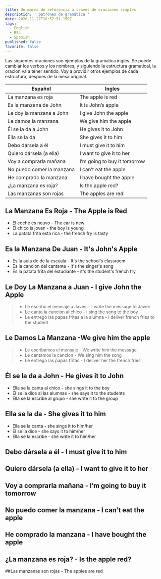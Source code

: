 ```yaml
---
title: Un marco de referencia a traves de oraciones simples
description: ' patrones de gramática '
date: 2020-11-27T18:52:51.159Z
tags:
  - English
  - ESL
  - Spanish
published: false
favorite: false
---
```

Las siquentes oraciones son ejemplos de la gramatica ingles. Se puede cambiar los verbos y los nombres, y siguiendo la estructura gramatical, la oracion va a tener sentido. Voy a providir otros ejemplos de cada estructura, despues de la mesa original.

| Español                   | Ingles                       |
| ------------------------- | ---------------------------- |
| La manzana es roja        | The apple is red             |
| Es la manzana de John     | It is John’s apple           |
| Le doy la manzana a John  | I give John the apple        |
| Le damos la manzana       | We give him the apple        |
| Él se la da a John        | He gives it to John          |
| Ella se la da             | She gives it to him          |
| Debo dársela a él         | I must give it to him        |
| Quiero dársela (a ella)   | I want to give it to her     |
| Voy a comprarla mañana    | I’m going to buy it tomorrow |
| No puedo comer la manzana | I can’t eat the apple        |
| He comprado la manzana    | I have bought the apple      |
| ¿La manzana es roja?      | Is the apple red?            |
| Las manzanas son rojas    | The apples are red           |

## La Manzana Es Roja - The Apple is Red

* El coche es neuvo - The car is new
* El chico is joven - the boy is young
* La patata frita esta rica - the french fry is tasty 

## Es la Manzana De Juan - It's John's Apple

* Es la aula de de la escuala - It's the school's classroom
* Es la cancion del cantante - It's the singer's song
* Es la patata frita del estudiante - it's the student's french fry 



## Le Doy La Manzana a Juan - I give John the Apple

> * Le escribo el mensaje a Javier - I write the message to Javier
> * Le canto la cancion al chico - I sing the song to the boy
> * Le entrego las papas fritas a la alumna - I deliver french fries to the student
>
>

## Le Damos La Manzana -We give him the apple

> * Le escribamos el mensaje - We write him the message 
> * Le cantamos la cancion - We sing him the song 
> * Le entrego las papas fritas - I deliver her the french fries 



## Él se la da a John - He gives it to John
* Ella se la canta al chico - she sings it to the boy
* Él se la dice al las alumnas - she says it to the students 
* Ella se la escribe al grupo - she write it to the group

## Ella se la da - She gives it to him
* Ella se la canta - she sings it to him/her
* Él se la dice - she says it to him/her
* Ella se la escribe - she write it to him/her

## Debo dársela a él - I must give it to him
## Quiero dársela (a ella) - I want to give it to her     
## Voy a comprarla mañana - I’m going to buy it tomorrow 
## No puedo comer la manzana - I can’t eat the apple
## He comprado la manzana - I have bought the apple  
## ¿La manzana es roja? - Is the apple red?       
##Las manzanas son rojas  - The apples are red      
